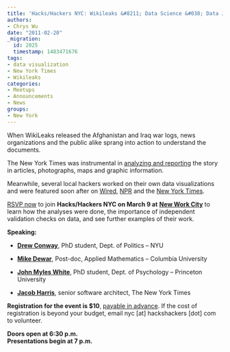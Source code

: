 ```yaml
---
title: 'Hacks/Hackers NYC: Wikileaks &#8211; Data Science &#038; Data Journalism'
authors:
- Chrys Wu
date: "2011-02-20"
_migration:
  id: 2025
  timestamp: 1483471676
tags:
- data visualization
- New York Times
- Wikileaks
categories:
- Meetups
- Announcements
- News
groups:
- New York
---
```


When WikiLeaks released the Afghanistan and Iraq war logs, news organizations and the public alike sprang into action to understand the documents.

The New York Times was instrumental in [analyzing and reporting][1] the story in articles, photographs, maps and graphic information.

Meanwhile, several local hackers worked on their own data visualizations and were featured soon after on [Wired][2], [NPR][3] and the [New York Times][4].

[RSVP now][5] to join **Hacks/Hackers NYC on March 9 at** [**New Work City**][6] to learn how the analyses were done, the importance of independent validation checks on data, and see further examples of their work.

**Speaking:**

  * **[Drew Conway][7]**, PhD student, Dept. of Politics &#8211; NYU
  * **[Mike Dewar][8]**, Post-doc, Applied Mathematics &#8211; Columbia University
  * **[John Myles White][9]**, PhD student, Dept. of Psychology &#8211; Princeton University

  * **[Jacob Harris][10]**, senior software architect, The New York Times

**Registration for the event is $10**, [payable in advance][5]. If the cost of registration is beyond your budget, email nyc [at] hackshackers [dot] com to volunteer.

**Doors open at 6:30 p.m.**  
**Presentations begin at 7 p.m.**

 [1]: http://www.nytimes.com/interactive/world/war-logs.html
 [2]: http://www.wired.com/dangerroom/2010/08/open-source-wikileaked-docs-illustrated-afghan-meltdown/
 [3]: http://www.npr.org/blogs/thetwo-way/2010/08/19/129297569/programmers-create-heatmap-visualization-with-wikileaks-military-reports
 [4]: http://bits.blogs.nytimes.com/2010/08/18/visualizing-the-wikileaks-war-logs/#more-48047
 [5]: http://j.mp/hvjr4N
 [6]: http://nwc.co
 [7]: http://www.drewconway.com
 [8]: http://twitter.com/#!/mikedewar
 [9]: http://www.johnmyleswhite.com/
 [10]: http://nimblecode.com